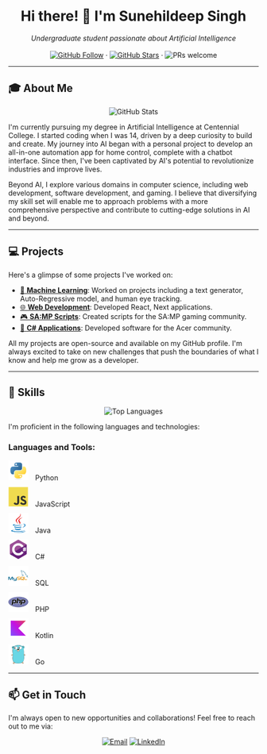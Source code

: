 
<h1 align="center">Hi there! 👋 I'm Sunehildeep Singh</h1>

<p align="center">
  <i>Undergraduate student passionate about Artificial Intelligence</i>
  <br><br>
  <a href="https://github.com/Sunehildeep?tab=followers"><img src="https://img.shields.io/github/followers/Sunehildeep.svg?label=Follow&style=social" alt="GitHub Follow"></a>
  ·
  <a href="https://github.com/Sunehildeep?tab=repositories"><img src="https://img.shields.io/github/stars/Sunehildeep?affiliations=OWNER%2CCOLLABORATOR&style=social" alt="GitHub Stars"></a>
  ·
  <img src="https://img.shields.io/badge/PRs-welcome-brightgreen.svg?style=flat" alt="PRs welcome">
</p>

---

<h2>🎓 About Me</h2>

<p align="center">
  <img src="https://github-readme-stats.vercel.app/api?username=Sunehildeep&show_icons=true&count_private=true&theme=radical&hide=issues" alt="GitHub Stats">
</p>

<p>I'm currently pursuing my degree in Artificial Intelligence at Centennial College. I started coding when I was 14, driven by a deep curiosity to build and create. My journey into AI began with a personal project to develop an all-in-one automation app for home control, complete with a chatbot interface. Since then, I've been captivated by AI's potential to revolutionize industries and improve lives.</p>

<p>Beyond AI, I explore various domains in computer science, including web development, software development, and gaming. I believe that diversifying my skill set will enable me to approach problems with a more comprehensive perspective and contribute to cutting-edge solutions in AI and beyond.</p>

---

<h2>💻 Projects</h2>

<p>Here's a glimpse of some projects I've worked on:</p>

<ul>
  <li><a href="https://github.com/stars/Sunehildeep/lists/machine-learning">🤖 <strong>Machine Learning</strong></a>: Worked on projects including a text generator, Auto-Regressive model, and human eye tracking.</li>
  <li><a href="https://github.com/stars/Sunehildeep/lists/web-development">🌐 <strong>Web Development</strong></a>: Developed React, Next applications.</li>
  <li><a href="https://github.com/stars/Sunehildeep/lists/sa-mp">🎮 <strong>SA:MP Scripts</strong></a>: Created scripts for the SA:MP gaming community.</li>
  <li><a href="https://github.com/stars/Sunehildeep/lists/c-applications">📱 <strong>C# Applications</strong></a>: Developed software for the Acer community.</li>
</ul>

<p>All my projects are open-source and available on my GitHub profile. I'm always excited to take on new challenges that push the boundaries of what I know and help me grow as a developer.</p>

---

<h2>🚀 Skills</h2>

<p align="center">
  <img src="https://github-readme-stats.vercel.app/api/top-langs/?username=Sunehildeep&layout=compact&theme=radical" alt="Top Languages">
</p>

<p>I'm proficient in the following languages and technologies:</p>

<h3 align="left">Languages and Tools:</h3>
<ul style="list-style: none; padding-left: 0;">
  <li style="display: flex; align-items: center; margin-bottom: 10px;">
    <a href="https://www.python.org/" target="_blank" style="text-decoration: none;">
      <img src="https://raw.githubusercontent.com/devicons/devicon/master/icons/python/python-original.svg" alt="Python" width="40" height="40"/>
      <span style="margin-left: 10px;">Python</span>
    </a>
  </li>
  <li style="display: flex; align-items: center; margin-bottom: 10px;">
    <a href="https://developer.mozilla.org/en-US/docs/Web/JavaScript" target="_blank" style="text-decoration: none;">
      <img src="https://raw.githubusercontent.com/devicons/devicon/master/icons/javascript/javascript-original.svg" alt="JavaScript" width="40" height="40"/>
      <span style="margin-left: 10px;">JavaScript</span>
    </a>
  </li>
  <li style="display: flex; align-items: center; margin-bottom: 10px;">
    <a href="https://www.java.com/" target="_blank" style="text-decoration: none;">
      <img src="https://raw.githubusercontent.com/devicons/devicon/master/icons/java/java-original.svg" alt="Java" width="40" height="40"/>
      <span style="margin-left: 10px;">Java</span>
    </a>
  </li>
  <li style="display: flex; align-items: center; margin-bottom: 10px;">
    <a href="https://docs.microsoft.com/en-us/dotnet/csharp/" target="_blank" style="text-decoration: none;">
      <img src="https://raw.githubusercontent.com/devicons/devicon/master/icons/csharp/csharp-original.svg" alt="C#" width="40" height="40"/>
      <span style="margin-left: 10px;">C#</span>
    </a>
  </li>
  <li style="display: flex; align-items: center; margin-bottom: 10px;">
    <a href="https://www.mysql.com/" target="_blank" style="text-decoration: none;">
      <img src="https://raw.githubusercontent.com/devicons/devicon/master/icons/mysql/mysql-original-wordmark.svg" alt="SQL" width="40" height="40"/>
      <span style="margin-left: 10px;">SQL</span>
    </a>
  </li>
  <li style="display: flex; align-items: center; margin-bottom: 10px;">
    <a href="https://www.php.net/" target="_blank" style="text-decoration: none;">
      <img src="https://raw.githubusercontent.com/devicons/devicon/master/icons/php/php-original.svg" alt="PHP" width="40" height="40"/>
      <span style="margin-left: 10px;">PHP</span>
    </a>
  </li>
  <li style="display: flex; align-items: center; margin-bottom: 10px;">
    <a href="https://kotlinlang.org/" target="_blank" style="text-decoration: none;">
      <img src="https://raw.githubusercontent.com/devicons/devicon/master/icons/kotlin/kotlin-original.svg" alt="Kotlin" width="40" height="40"/>
      <span style="margin-left: 10px;">Kotlin</span>
    </a>
  </li>
  <li style="display: flex; align-items: center; margin-bottom: 10px;">
    <a href="https://golang.org/" target="_blank" style="text-decoration: none;">
      <img src="https://raw.githubusercontent.com/devicons/devicon/master/icons/go/go-original.svg" alt="Go" width="40" height="40"/>
      <span style="margin-left: 10px;">Go</span>
    </a>
  </li>
</ul>


---

<h2>📫 Get in Touch</h2>

<p>I'm always open to new opportunities and collaborations! Feel free to reach out to me via:</p>

<p align="center">
  <a href="mailto:sunehildeep@gmail.com"><img src="https://img.icons8.com/fluency/48/000000/email-open.png" alt="Email"></a>
  <a href="https://www.linkedin.com/in/sunehildeepsingh/"><img src="https://img.icons8.com/fluency/48/000000/linkedin-circled.png" alt="LinkedIn"></a>
</p>
